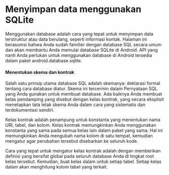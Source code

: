 # Menyimpan data menggunakan SQLite

Menggunakan database adalah cara yang tepat untuk menyimpan data terstruktur atau data berulang, seperti informasi kontak. Halaman ini berasumsi bahwa Anda sudah familier dengan database SQL secara umum dan akan membantu Anda memulai database SQLite di Android. API yang nanti Anda perlukan untuk menggunakan database di Android tersedia dalam paket android.database.sqlite.

#### Menentukan skema dan kontrak
Salah satu prinsip utama database SQL adalah skemanya: deklarasi formal tentang cara database diatur. Skema ini tercermin dalam Pernyataan SQL yang Anda gunakan untuk membuat database. Ada baiknya Anda membuat kelas pendamping yang disebut dengan kelas *kontrak*, yang secara eksplisit menetapkan tata letak skema Anda dalam cara yang sistematis dan terdokumentasi sendiri.

Kelas kontrak adalah penampung untuk konstanta yang menentukan nama URI, tabel, dan kolom. Kelas kontrak memungkinkan Anda menggunakan konstanta yang sama pada semua kelas lain dalam paket yang sama. Hal ini memungkinkan Anda mengubah nama kolom di satu tempat, kemudian mengatur agar perubahan tersebut disebarkan ke seluruh kode.

Cara yang tepat untuk mengatur kelas kontrak adalah dengan memberikan definisi yang bersifat global pada seluruh database Anda di tingkat root kelas tersebut. Kemudian, buat kelas dalam untuk setiap tabel. Setiap kelas dalam akan menghitung kolom tabel yang terkait.